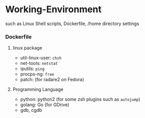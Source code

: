 # Working-Environment
such as Linux Shell scripts,
     Dockerfile,
     /home directory settings

### Dockerfile
1. linux package
    - util-linux-user: `chsh`
    - net-tools: `netstat`
    - iputils: `ping`
    - procps-ng: `free`
    - patch: (for radare2 on Fedora)

2. Programming Language
    - python: python2 (for some zsh plugins such as `autojump`)
    - golang: Go (for GDrive)
    - gdb, cgdb
